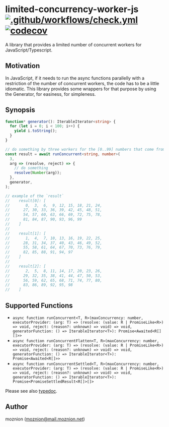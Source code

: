 # limited-concurrency-worker-js [![.github/workflows/check.yml](https://github.com/moznion/limited-concurrency-worker-js/actions/workflows/check.yml/badge.svg)](https://github.com/moznion/limited-concurrency-worker-js/actions/workflows/check.yml) [![codecov](https://codecov.io/gh/moznion/limited-concurrency-worker-js/branch/main/graph/badge.svg?token=Y8IYCBWLNT)](https://codecov.io/gh/moznion/limited-concurrency-worker-js)

A library that provides a limited number of concurrent workers for JavaScript/Typescript.

## Motivation

In JavaScript, if it needs to run the async functions parallelly with a restriction of the number of concurrent workers, the code has to be a little idiomatic. This library provides some wrappers for that purpose by using the Generator, for easiness, for simpleness.

## Synopsis

```ts
function* generator(): IterableIterator<string> {
  for (let i = 0; i < 100; i++) {
    yield i.toString();
  }
}

// do something by three workers for the [0..99] numbers that come from the `generator()`.
const result = await runConcurrent<string, number>(
  3,
  arg => (resolve, reject) => {
    // do something
    resolve(Number(arg));
  },
  generator,
);

// example of the `result`
//    result[0]: [
//       0,  3,  6,  9, 12, 15, 18, 21, 24,
//      27, 30, 33, 36, 39, 42, 45, 48, 51,
//      54, 57, 60, 63, 66, 69, 72, 75, 78,
//      81, 84, 87, 90, 93, 96, 99
//    ]
//
//    result[1]: [
//       1,  4,  7, 10, 13, 16, 19, 22, 25,
//      28, 31, 34, 37, 40, 43, 46, 49, 52,
//      55, 58, 61, 64, 67, 70, 73, 76, 79,
//      82, 85, 88, 91, 94, 97
//    ]
//
//    result[2]: [
//       2,  5,  8, 11, 14, 17, 20, 23, 26,
//      29, 32, 35, 38, 41, 44, 47, 50, 53,
//      56, 59, 62, 65, 68, 71, 74, 77, 80,
//      83, 86, 89, 92, 95, 98
//    ]
```

## Supported Functions

- `async function runConcurrent<T, R>(maxConcurrency: number, executorProvider: (arg: T) => (resolve: (value: R | PromiseLike<R>) => void, reject: (reason?: unknown) => void) => void, generatorFunction: () => IterableIterator<T>): Promise<Awaited<R[][]>>`
- `async function runConcurrentFlatten<T, R>(maxConcurrency: number, executorProvider: (arg: T) => (resolve: (value: R | PromiseLike<R>) => void, reject: (reason?: unknown) => void) => void, generatorFunction: () => IterableIterator<T>): Promise<Awaited<R[]>>`
- `async function runConcurrentSettled<T, R>(maxConcurrency: number, executorProvider: (arg: T) => (resolve: (value: R | PromiseLike<R>) => void, reject: (reason?: unknown) => void) => void, generatorFunction: () => IterableIterator<T>): Promise<PromiseSettledResult<R[]>[]>`

Please see also [typedoc](https://moznion.github.io/limited-concurrency-worker-js/).

## Author

moznion (<moznion@mail.moznion.net>)

